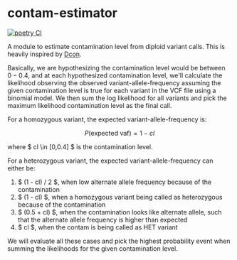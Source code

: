 # contam-estimator #

[![poetry CI](https://github.com/wckdouglas/contam/actions/workflows/ci.yml/badge.svg?branch=main)](https://github.com/wckdouglas/contam/actions/workflows/ci.yml)


A module to estimate contamination level from diploid variant calls. This is heavily inspired by [Dcon](https://github.com/liguowang/dcon/blob/master/lib/DconModule/utils.py).

Basically, we are hypothesizing the contamination level would be between $0-0.4$, and at each hypothesized contamination level, we'll calculate the likelihood observing the observed variant-allele-frequency assuming the given contamination level is true for each variant in the VCF file using a binomial model. We then sum the log likelihood for all variants and pick the maximum likelihood contamination level as the final call.

For a homozygous variant, the expected variant-allele-frequency is:

$$ P(\text{expected vaf}) = 1 - cl  $$ 

where $ cl \in [0,0.4] $ is the contamination level.

For a heterozygous variant, the expected variant-allele-frequency can either be:

1. $ (1 - cl) / 2 $, when low alternate allele frequency because of the contamination
2. $ (1 - cl) $, when a homozygous variant being called as heterozygous because of the contamination
3. $ (0.5 + cl) $, when the contamination looks like alternate allele, such that the alternate allele frequency is higher than expected
4. $ cl $, when the contam is being called as HET variant

We will evaluate all these cases and pick the highest probability event when summing the likelihoods for the given contamination level.